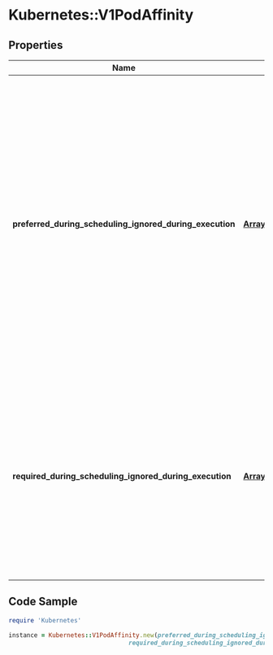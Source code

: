 # Kubernetes::V1PodAffinity

## Properties

Name | Type | Description | Notes
------------ | ------------- | ------------- | -------------
**preferred_during_scheduling_ignored_during_execution** | [**Array&lt;V1WeightedPodAffinityTerm&gt;**](V1WeightedPodAffinityTerm.md) | The scheduler will prefer to schedule pods to nodes that satisfy the affinity expressions specified by this field, but it may choose a node that violates one or more of the expressions. The node that is most preferred is the one with the greatest sum of weights, i.e. for each node that meets all of the scheduling requirements (resource request, requiredDuringScheduling affinity expressions, etc.), compute a sum by iterating through the elements of this field and adding \&quot;weight\&quot; to the sum if the node has pods which matches the corresponding podAffinityTerm; the node(s) with the highest sum are the most preferred. | [optional] 
**required_during_scheduling_ignored_during_execution** | [**Array&lt;V1PodAffinityTerm&gt;**](V1PodAffinityTerm.md) | If the affinity requirements specified by this field are not met at scheduling time, the pod will not be scheduled onto the node. If the affinity requirements specified by this field cease to be met at some point during pod execution (e.g. due to a pod label update), the system may or may not try to eventually evict the pod from its node. When there are multiple elements, the lists of nodes corresponding to each podAffinityTerm are intersected, i.e. all terms must be satisfied. | [optional] 

## Code Sample

```ruby
require 'Kubernetes'

instance = Kubernetes::V1PodAffinity.new(preferred_during_scheduling_ignored_during_execution: null,
                                 required_during_scheduling_ignored_during_execution: null)
```


